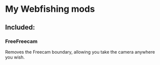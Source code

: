 # My Webfishing mods
## Included:
### FreeFreecam
Removes the Freecam boundary, allowing you take the camera anywhere you wish.
